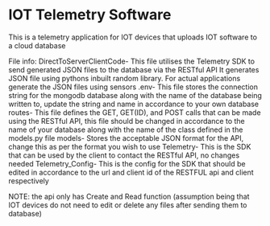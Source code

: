 # IOT Telemetry Software
This is a telemetry application for IOT devices that uploads IOT software to a cloud database

File info:
DirectToServerClientCode-
This file utilises the Telemetry SDK to send generated JSON files to the database via the RESTful API It generates JSON file using pythons inbuilt random library. For actual applications generate the JSON files using sensors
.env-
This file stores the connection string for the mongodb database along with the name of the database being written to, update the string and name in accordance to your own database
routes-
This file defines the GET, GET(ID), and POST calls that can be made using the RESTful API, this file should be changed in accordance to the name of your database along with the name of the class defined in the models.py file
models-
Stores the acceptable JSON format for the API, change this as per the format you wish to use
Telemetry-
This is the SDK that can be used by the client to contact the RESTful API, no changes needed
Telemetry_Config-
This is the config for the SDK that should be edited in accordance to the url and client id of the RESTFUL api and client respectively

NOTE:
the api only has Create and Read function (assumption being that IOT devices do not need to edit or delete any files after sending them to database) 

